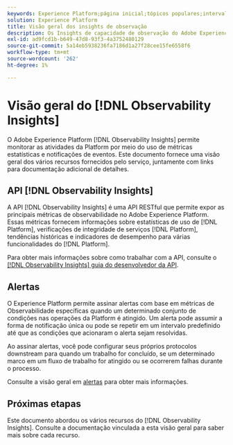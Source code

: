 ```yaml
---
keywords: Experience Platform;página inicial;tópicos populares;intervalo de datas
solution: Experience Platform
title: Visão geral dos insights de observação
description: Os Insights de capacidade de observação do Adobe Experience Platform são uma API RESTful que permite expor as métricas principais nas atividades da Platform. Essas métricas fornecem insights sobre estatísticas de uso da Platform, verificações de integridade de serviços da Platform, tendências históricas e indicadores de desempenho para várias funcionalidades da Platform.
exl-id: ad9fcd1b-b649-47d8-93f3-4a3752480129
source-git-commit: 5a14eb5938236fa7186d1a27f28cee15fe6558f6
workflow-type: tm+mt
source-wordcount: '262'
ht-degree: 1%

---
```


# Visão geral do [!DNL Observability Insights]

O Adobe Experience Platform [!DNL Observability Insights] permite monitorar as atividades da Platform por meio do uso de métricas estatísticas e notificações de eventos. Este documento fornece uma visão geral dos vários recursos fornecidos pelo serviço, juntamente com links para documentação adicional de detalhes.

## API [!DNL Observability Insights]

A API [!DNL Observability Insights] é uma API RESTful que permite expor as principais métricas de observabilidade no Adobe Experience Platform. Essas métricas fornecem informações sobre estatísticas de uso de [!DNL Platform], verificações de integridade de serviços [!DNL Platform], tendências históricas e indicadores de desempenho para várias funcionalidades do [!DNL Platform].

Para obter mais informações sobre como trabalhar com a API, consulte o [[!DNL Observability Insights] guia do desenvolvedor da API](./api/overview.md).

## Alertas

O Experience Platform permite assinar alertas com base em métricas de Observabilidade específicas quando um determinado conjunto de condições nas operações da Platform é atingido. Um alerta pode assumir a forma de notificação única ou pode se repetir em um intervalo predefinido até que as condições que acionaram o alerta sejam resolvidas.

Ao assinar alertas, você pode configurar seus próprios protocolos downstream para quando um trabalho for concluído, se um determinado marco em um fluxo de trabalho for atingido ou se ocorrerem falhas durante o processo.

Consulte a visão geral em [alertas](./alerts/overview.md) para obter mais informações.

## Próximas etapas

Este documento abordou os vários recursos do [!DNL Observability Insights]. Consulte a documentação vinculada a esta visão geral para saber mais sobre cada recurso.
